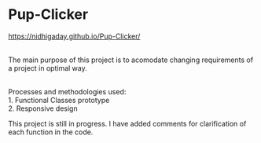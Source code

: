 # Pup-Clicker

https://nidhigaday.github.io/Pup-Clicker/

<br>The main purpose of this project is to acomodate changing requirements of a project in optimal way.

<br>Processes and methodologies used:
<br>1. Functional Classes prototype 
<br>2. Responsive design

This project is still in progress. I have added comments for clarification of each function in the code.
